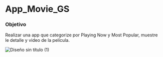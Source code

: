 # App_Movie_GS

### Objetivo
Realizar una app que categorize por Playing Now y Most Popular, muestre le detalle y video de la película. 

![Diseño sin título (1)](https://user-images.githubusercontent.com/73143272/144033413-13007654-1fcc-445b-b823-976a9cd8703f.png)
